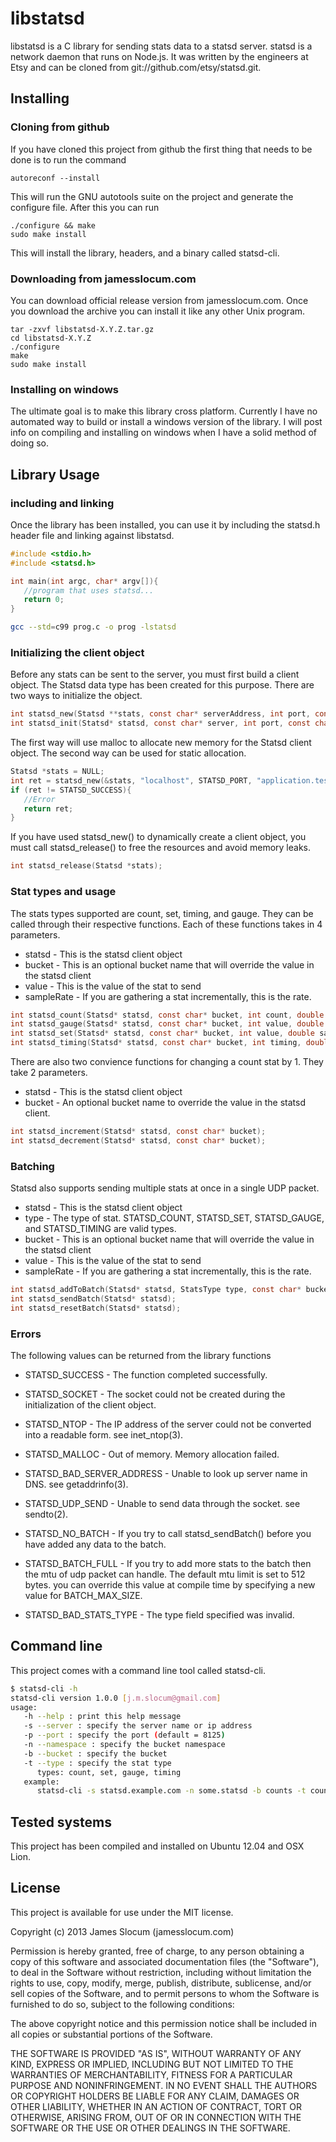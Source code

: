 # libstatsd
libstatsd is a C library for sending stats data to a statsd server. statsd is a network 
daemon that runs on Node.js. It was written by the engineers at Etsy and can be 
cloned from git://github.com/etsy/statsd.git. 

## Installing
### Cloning from github
If you have cloned this project from github the first thing that needs to be done is to
run the command 

```
autoreconf --install
```
This will run the GNU autotools suite on the project and generate the configure file. After
this you can run 

```
./configure && make
sudo make install
```
This will install the library, headers, and a binary called statsd-cli.

### Downloading from jamesslocum.com
You can download official release version from jamesslocum.com. Once you download
the archive you can install it like any other Unix program.

```
tar -zxvf libstatsd-X.Y.Z.tar.gz
cd libstatsd-X.Y.Z
./configure
make
sudo make install
```

### Installing on windows
The ultimate goal is to make this library cross platform. Currently I have no automated
way to build or install a windows version of the library. I will post info on compiling
and installing on windows when I have a solid method of doing so. 

## Library Usage
### including and linking
Once the library has been installed, you can use it by including the statsd.h header
file and linking against libstatsd.
```c
#include <stdio.h>
#include <statsd.h>

int main(int argc, char* argv[]){
   //program that uses statsd...
   return 0;
}
```

```bash
gcc --std=c99 prog.c -o prog -lstatsd
```
### Initializing the client object
Before any stats can be sent to the server, you must first build a client
object. The Statsd data type has been created for this purpose. There are two ways to 
initialize the object.

```c
int statsd_new(Statsd **stats, const char* serverAddress, int port, const char* nameSpace, const char* bucket);
int statsd_init(Statsd* statsd, const char* server, int port, const char* nameSpace, const char* bucket);
```
The first way will use malloc to allocate new memory for the Statsd client object. The 
second way can be used for static allocation. 

```c
Statsd *stats = NULL;
int ret = statsd_new(&stats, "localhost", STATSD_PORT, "application.test", "times");
if (ret != STATSD_SUCCESS){
   //Error
   return ret;
}
```
If you have used statsd_new() to dynamically create a client object, you must call
statsd_release() to free the resources and avoid memory leaks. 

```c
int statsd_release(Statsd *stats);
```

### Stat types and usage
The stats types supported are count, set, timing, and gauge. They can be called through 
their respective functions. Each of these functions takes in 4 parameters. 

* statsd - This is the statsd client object
* bucket - This is an optional bucket name that will override the value in the statsd client
* value - This is the value of the stat to send
* sampleRate - If you are gathering a stat incrementally, this is the rate.

```c
int statsd_count(Statsd* statsd, const char* bucket, int count, double sampleRate);
int statsd_gauge(Statsd* statsd, const char* bucket, int value, double sampleRate);
int statsd_set(Statsd* statsd, const char* bucket, int value, double sampleRate);
int statsd_timing(Statsd* statsd, const char* bucket, int timing, double sampleRate);
```
There are also two convience functions for changing a count stat by 1. They take
2 parameters.

* statsd - This is the statsd client object
* bucket - An optional bucket name to override the value in the statsd client.

```c
int statsd_increment(Statsd* statsd, const char* bucket);
int statsd_decrement(Statsd* statsd, const char* bucket);
```

### Batching
Statsd also supports sending multiple stats at once in a single UDP packet. 

* statsd - This is the statsd client object
* type - The type of stat. STATSD_COUNT, STATSD_SET, STATSD_GAUGE, and STATSD_TIMING are valid types.
* bucket - This is an optional bucket name that will override the value in the statsd client
* value - This is the value of the stat to send
* sampleRate - If you are gathering a stat incrementally, this is the rate.

```c
int statsd_addToBatch(Statsd* statsd, StatsType type, const char* bucket, int value, double sampleRate);
int statsd_sendBatch(Statsd* statsd);
int statsd_resetBatch(Statsd* statsd);
```

### Errors
The following values can be returned from the library functions

* STATSD_SUCCESS - The function completed successfully.

* STATSD_SOCKET - The socket could not be  created  during  the  initialization  of  the
client object.

* STATSD_NTOP  -  The  IP  address  of the server could not be converted into a readable
form. see inet_ntop(3).

* STATSD_MALLOC - Out of memory. Memory allocation failed.

* STATSD_BAD_SERVER_ADDRESS - Unable to look up server name in DNS. see getaddrinfo(3).

* STATSD_UDP_SEND - Unable to send data through the socket. see sendto(2).

* STATSD_NO_BATCH - If you try to call statsd_sendBatch() before you have added any data
to the batch.

* STATSD_BATCH_FULL  -  If  you  try  to add more stats to the batch then the mtu of udp
packet can handle. The default mtu limit is set to 512 bytes. you  can  override  this
value at compile time by specifying a new value for BATCH_MAX_SIZE.

* STATSD_BAD_STATS_TYPE - The type field specified was invalid.

## Command line
This project comes with a command line tool called statsd-cli. 

```bash
$ statsd-cli -h
statsd-cli version 1.0.0 [j.m.slocum@gmail.com]
usage:
   -h --help : print this help message
   -s --server : specify the server name or ip address
   -p --port : specify the port (default = 8125)
   -n --namespace : specify the bucket namespace
   -b --bucket : specify the bucket
   -t --type : specify the stat type
      types: count, set, gauge, timing
   example:
      statsd-cli -s statsd.example.com -n some.statsd -b counts -t count 25
```
## Tested systems
This project has been compiled and installed on Ubuntu 12.04 and OSX Lion.

## License
This project is available for use under the MIT license.

Copyright (c) 2013 James Slocum (jamesslocum.com)

Permission is hereby granted, free of charge, to any person
obtaining a copy of this software and associated documentation
files (the "Software"), to deal in the Software without
restriction, including without limitation the rights to use,
copy, modify, merge, publish, distribute, sublicense, and/or sell
copies of the Software, and to permit persons to whom the
Software is furnished to do so, subject to the following
conditions:

The above copyright notice and this permission notice shall be
included in all copies or substantial portions of the Software.

THE SOFTWARE IS PROVIDED "AS IS", WITHOUT WARRANTY OF ANY KIND,
EXPRESS OR IMPLIED, INCLUDING BUT NOT LIMITED TO THE WARRANTIES
OF MERCHANTABILITY, FITNESS FOR A PARTICULAR PURPOSE AND
NONINFRINGEMENT. IN NO EVENT SHALL THE AUTHORS OR COPYRIGHT
HOLDERS BE LIABLE FOR ANY CLAIM, DAMAGES OR OTHER LIABILITY,
WHETHER IN AN ACTION OF CONTRACT, TORT OR OTHERWISE, ARISING
FROM, OUT OF OR IN CONNECTION WITH THE SOFTWARE OR THE USE OR
OTHER DEALINGS IN THE SOFTWARE.
